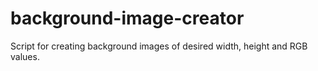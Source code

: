 # background-image-creator
Script for creating background images of desired width, height and RGB values.
